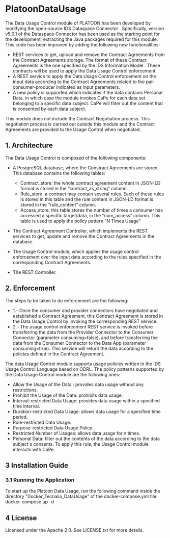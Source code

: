 # PlatoonDataUsage

The Data Usage Control module of PLATOON has been developed by modifying the open-source IDS Dataspace Connector . Specifically, version v5.0.1 of the Dataspace Connector has been used as the starting point for the development, extracting the Java packages required for this module. This code has been improved by adding the following new functionalities:
- 	REST services to get, upload and remove the Contract Agreements from the Contract Agreements storage. The format of these Contract Agreements is the one specified by the IDS Information Model . These contracts will be used to apply the Data Usage Control enforcement.
- 	A REST service to apply the Data Usage Control enforcement on the input data according to the Contract Agreements related to the pair consumer-producer indicated as input parameters.
- 	A new policy is supported which indicates if the data contains Personal Data, in which case the module invokes CaPe for each data set belonging to a specific data subject. CaPe will filter out the content that is consented by each data subject. 

This module does not include the Contract Negotiation process. This negotiation process is carried out outside this module and the Contract Agreements are provided to the Usage Control when negotiated.

## 1. Architecture

The Data Usage Control is composed of the following components:
-	A PostgreSQL database, where the Constract Agreements are stored. This database contains the following tables:
    - Contract_store: the whole contract agreement content in JSON-LD format is stored in the “contract_as_string” column.
    - Rule_store: a contract may contain several rules. Each of these rules is stored in this table and the rule content in JSON-LD format is stored in the "rule_content” column.
    -	Access_store: this table stores the number of times a consumer has accessed a specific target/data, in the “num_access” column. This table is used to apply the policy pattern “N Times Usage” 
 


- 	The Contract Agreement Controller, which implements the REST services to get, update and remove the Contract Agreements in the database.
- 	The Usage Control module, which applies the usage control enforcement over the input data according to the rules specified in the corresponding Contract Agreements.
- The REST Controller.



## 2. Enforcement

The steps to be taken to do enforcement are the following:
- 1.- 	Once the consumer and provider connectors have negotiated and established a Contract Agreement, this Contract Agreement is stored in the Data Usage Control by invoking the corresponding REST service.
- 2.-	The usage control enforcement REST service is invoked before transferring the data from the Provider Connector to the Consumer Connector (parameter consuming=false), and before transferring the data from the Consumer Connector to the Data App (parameter consuming=true). This service will return the data according to the policies defined in the Contract Agreement.

The data Usage Control module supports usage policies written in the IDS Usage Control Language  based on ODRL. The policy patterns supported by the Data Usage Control module are the following ones:
-	Allow the Usage of the Data	: provides data usage without any restrictions.
-	Prohibit the Usage of the Data: prohibits data usage.
- Interval-restricted Data Usage: provides data usage within a specified time interval.
- Duration-restricted Data Usage: allows data usage for a specified time period.
- Role-restricted Data Usage.
- Purpose-restricted Data Usage Policy.
- Restricted Number of Usages: allows data usage for n times.
- Personal Data: filter out the contents of the data according to the data subject´s consents. To apply this rule, the Usage Control module interacts with CaPe.




## 3  Installation Guide



### 3.1 Running the Application

To start up the Platoon Data Usage, run the following command inside the directory "Docker_Tecnalia_DataUsage" of the docker-compose.yml file: docker-compose up -d



## 4 License

Licensed under the Apache 2.0. See LICENSE.txt for more details. 
